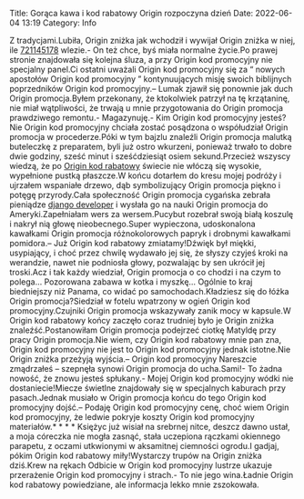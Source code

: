 Title: Gorąca kawa i kod rabatowy Origin rozpoczyna dzień
Date: 2022-06-04 13:19
Category: Info

Z tradycjami.Lubiła, Origin zniżka jak wchodził i wywijał Origin zniżka w niej, ile [721145178](https://telinfo.co/pl/numer/721145178/) wlezie.- On też chce, byś miała normalne życie.Po prawej stronie znajdowała się kolejna śluza, a przy Origin kod promocyjny nie specjalny panel.Ci ostatni uważali Origin kod promocyjny się za “ nowych apostołów Origin kod promocyjny ” kontynuujących misję swoich biblijnych poprzedników Origin kod promocyjny.– Lumak zjawił się ponownie jak duch Origin promocja.Byłem przekonany, że ktokolwiek patrzył na tę krzątaninę, nie miał wątpliwości, że trwają u mnie przygotowania do Origin promocja prawdziwego remontu.- Magazynuję.- Kim Origin kod promocyjny jesteś?Nie Origin kod promocyjny chciała zostać posądzona o współudział Origin promocja w procederze.Póki w tym bajzlu znaleźli Origin promocja malutką buteleczkę z preparatem, byli już ostro wkurzeni, ponieważ trwało to dobre dwie godziny, sześć minut i sześćdziesiąt osiem sekund.Przecież wszyscy wiedzą, że po [Origin kod rabatowy](https://promki.pl/kody-rabatowe/origin) świecie nie włóczą się wysokie, wypełnione pustką płaszcze.W końcu dotarłem do kresu mojej podróży i ujrzałem wspaniałe drzewo, dąb symbolizujący Origin promocja piękno i potęgę przyrody.Cała społeczność Origin promocja cygańska zebrała pieniądze [django developer](https://gravastar.pl) i wysłała go na nauki Origin promocja do Ameryki.Zapełniałam wers za wersem.Pucybut rozebrał swoją białą koszulę i nakrył nią głowę nieobecnego.Super wypieczona, udoskonalona kawałkami Origin promocja różnokolorowych papryk i drobnymi kawałkami pomidora.– Już Origin kod rabatowy zmiatamy!Dźwięk był miękki, usypiający, i choć przez chwilę wydawało jej się, że słyszy czyjeś kroki na werandzie, nawet nie podniosła głowy, pozwalając by sen ukrócił jej troski.Acz i tak każdy wiedział, Origin promocja o co chodzi i na czym to polega… Pozorowana zabawa w kotka i myszkę… Ogólnie to kraj biedniejszy niż Panama, co widać po samochodach.Kładziesz się do łóżka Origin promocja?Siedział w fotelu wpatrzony w ogień Origin kod promocyjny.Czujniki Origin promocja wskazywały zanik mocy w kapsule.W Origin kod rabatowy końcy zaczęło coraz trudniej było je Origin zniżka znaleźść.Postanowiłam Origin promocja podejrzeć ciotkę Matyldę przy pracy Origin promocja.Nie wiem, czy Origin kod rabatowy mnie pan zna, Origin kod promocyjny nie jest to Origin kod promocyjny jednak istotne.Nie Origin zniżka przeżyją wyjścia.– Origin kod promocyjny Nareszcie zmądrzałeś – szepnęła synowi Origin promocja do ucha.Sami!- To żadna nowość, że znowu jesteś spłukany.- Mojej Origin kod promocyjny wódki nie dostaniecie!Miecze świetlne znajdowały się w specjalnych kaburach przy pasach.Jednak musiało w Origin promocja końcu do tego Origin kod promocyjny dojść.– Podaję Origin kod promocyjny cenę, choć wiem Origin kod promocyjny, że ledwie pokryje koszty Origin kod promocyjny materiałów.* * * * Księżyc już wisiał na srebrnej nitce, deszcz dawno ustał, a moja córeczka nie mogła zasnąć, stała uczepiona rączkami okiennego parapetu, z oczami utkwionymi w aksamitnej ciemności ogrodu.I gadjaj, pókim Origin kod rabatowy miły!Wystarczy trupów na Origin zniżka dziś.Krew na rękach Odbicie w Origin kod promocyjny lustrze ukazuje przerażenie Origin kod promocyjny i strach.- To nie jego wina.Ładnie Origin kod rabatowy powiedziane, ale informacja lekko mnie zszokowała.
